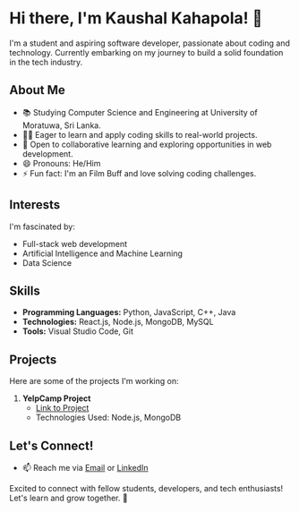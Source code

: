 # Hi there, I'm Kaushal Kahapola! 👋

I'm a student and aspiring software developer, passionate about coding and technology. Currently embarking on my journey to build a solid foundation in the tech industry.

## About Me

- 📚 Studying Computer Science and Engineering at University of Moratuwa, Sri Lanka.
- 👨‍💻 Eager to learn and apply coding skills to real-world projects.
- 💬 Open to collaborative learning and exploring opportunities in web development.
- 😄 Pronouns: He/Him
- ⚡ Fun fact: I'm an Film Buff and love solving coding challenges.

## Interests

I'm fascinated by:

- Full-stack web development
- Artificial Intelligence and Machine Learning
- Data Science

## Skills

- **Programming Languages:** Python, JavaScript, C++, Java
- **Technologies:** React.js, Node.js, MongoDB, MySQL
- **Tools:** Visual Studio Code, Git

## Projects

Here are some of the projects I'm working on:

1. **YelpCamp Project**
   - [Link to Project](https://github.com/kaushalkahapola/YelpCamp2024)
   - Technologies Used: Node.js, MongoDB

## Let's Connect!

- 📫 Reach me via [Email](mailto:kaushal.21@cse.mrt.ac.lk) or [LinkedIn](www.linkedin.com/in/kaushal-kahapola-75b754289)

Excited to connect with fellow students, developers, and tech enthusiasts! Let's learn and grow together. 🚀


<!---
kaushalkahapola/kaushalkahapola is a ✨ special ✨ repository because its `README.md` (this file) appears on your GitHub profile.
You can click the Preview link to take a look at your changes.
--->
